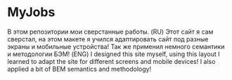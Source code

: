 # MyJobs
В этом репозитории мои сверстанные работы.
(RU) Этот сайт я сам сверстал, на этом макете я учился адаптировать сайт под разные экраны и мобильные устройства! Так же применил немного семантики и методологии БЭМ!
(ENG) I designed this site myself, using this layout I learned to adapt the site for different screens and mobile devices! 
I also applied a bit of BEM semantics and methodology!


